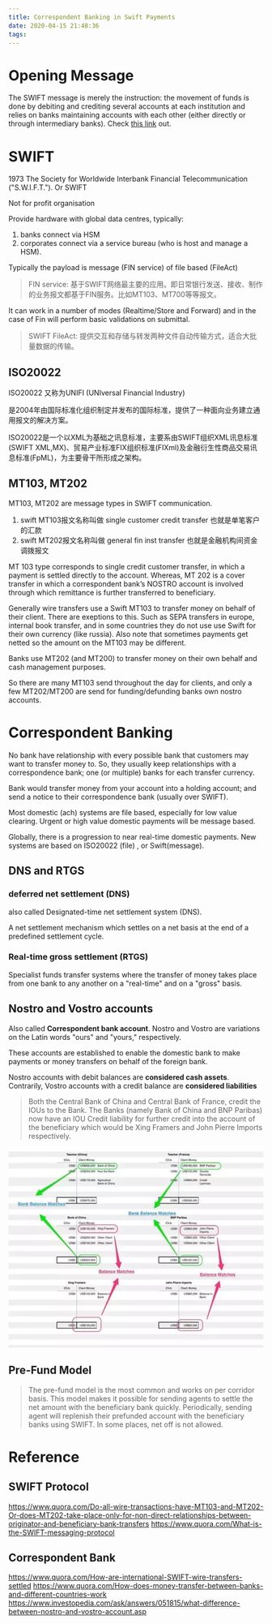 ```yaml
---
title: Correspondent Banking in Swift Payments
date: 2020-04-15 21:48:36
tags:
---
```


# Opening Message

The SWIFT message is merely the instruction: the movement of funds is done by debiting and crediting several accounts at each institution and relies on banks maintaining accounts with each other (either directly or through intermediary banks). Check [this link](https://gendal.me/2013/11/24/a-simple-explanation-of-how-money-moves-around-the-banking-system/) out.

# SWIFT

1973 The Society for Worldwide Interbank Financial Telecommunication ("S.W.I.F.T."). Or SWIFT

Not for profit organisation

Provide hardware with global data centres, typically:
1. banks connect via HSM
1. corporates connect via a service bureau (who is host and manage a HSM).

Typically the payload is message (FIN service) of file based (FileAct)

> FIN service: 基于SWIFT网络最主要的应用。即日常银行发送、接收、制作的业务报文都基于FIN服务。比如MT103、MT700等等报文。

It can work in a number of modes (Realtime/Store and Forward) and in the case of Fin will perform basic validations on submittal.

> SWIFT FileAct: 提供交互和存储与转发两种文件自动传输方式，适合大批量数据的传输。

## ISO20022

ISO20022 又称为UNIFI (UNIversal Financial Industry)

是2004年由国际标准化组织制定并发布的国际标准，提供了一种面向业务建立通用报文的解决方案。

ISO20022是一个以XML为基础之讯息标准，主要系由SWIFT组织XML讯息标准(SWIFT XML,MX)、贸易产业标准FIX组织标准(FIXml)及金融衍生性商品交易讯息标准(FpML)，为主要骨干所形成之架构。

## MT103, MT202

MT103, MT202 are message types in SWIFT communication.

1. swift MT103报文名称叫做 single customer credit transfer 也就是单笔客户的汇款
1. swift MT202报文名称叫做 general fin inst transfer 也就是金融机构间资金调拨报文

MT 103 type corresponds to single credit customer transfer, in which a payment is settled directly to the account. Whereas, MT 202 is a cover transfer in which a correspondent bank’s NOSTRO account is involved through which remittance is further transferred to beneficiary.

Generally wire transfers use a Swift MT103 to transfer money on behalf of their client. There are exeptions to this. Such as SEPA transfers in europe, internal book transfer, and in some countries they do not use use Swift for their own currency (like russia). Also note that sometimes payments get netted so the amount on the MT103 may be different.

Banks use MT202 (and MT200) to transfer money on their own behalf and cash management purposes.

So there are many MT103 send throughout the day for clients, and only a few MT202/MT200 are send for funding/defunding banks own nostro accounts.

# Correspondent Banking

No bank have relationship with every possible bank that customers may want to transfer money to. So, they usually keep relationships with a correspondence bank; one (or multiple) banks for each transfer currency.

Bank would transfer money from your account into a holding account; and send a notice to their correspondence bank (usually over SWIFT). 

Most domestic (ach) systems are file based, especially for low value clearing. Urgent or high value domestic payments will be message based.

Globally, there is a progression to near real-time domestic payments. New systems are based on ISO20022 (file) , or Swift(message).

## DNS and RTGS

### deferred net settlement (DNS)

also called Designated-time net settlement system (DNS).

A net settlement mechanism which settles on a net basis at the end of a predefined settlement cycle.

### Real-time gross settlement (RTGS)

Specialist funds transfer systems where the transfer of money takes place from one bank to any another on a "real-time" and on a "gross" basis.


## Nostro and Vostro accounts

Also called __Correspondent bank account__. Nostro and Vostro are variations on the Latin words "ours" and "yours," respectively.

These accounts are established to enable the domestic bank to make payments or money transfers on behalf of the foreign bank.

Nostro accounts with debit balances are __considered cash assets__. Contrarily, Vostro accounts with a credit balance are __considered liabilities__

> Both the Central Bank of China and Central Bank of France, credit the IOUs to the Bank. The Banks (namely Bank of China and BNP Paribas) now have an IOU Credit liability for further credit into the account of the beneficiary which would be Xing Framers and John Pierre Imports respectively.

![](/images/lemonade-money-transfer.jpg)

## Pre-Fund Model

> The pre-fund model is the most common and works on per corridor basis.
> This model makes it possible for sending agents to settle the net amount with the beneficiary bank quickly.
> Periodically, sending agent will replenish their prefunded account with the beneficiary banks using SWIFT. In some places, net off is not allowed.

# Reference

## SWIFT Protocol

https://www.quora.com/Do-all-wire-transactions-have-MT103-and-MT202-Or-does-MT202-take-place-only-for-non-direct-relationships-between-originator-and-beneficiary-bank-transfers
https://www.quora.com/What-is-the-SWIFT-messaging-protocol

## Correspondent Bank
https://www.quora.com/How-are-international-SWIFT-wire-transfers-settled
https://www.quora.com/How-does-money-transfer-between-banks-and-different-countries-work
https://www.investopedia.com/ask/answers/051815/what-difference-between-nostro-and-vostro-account.asp
